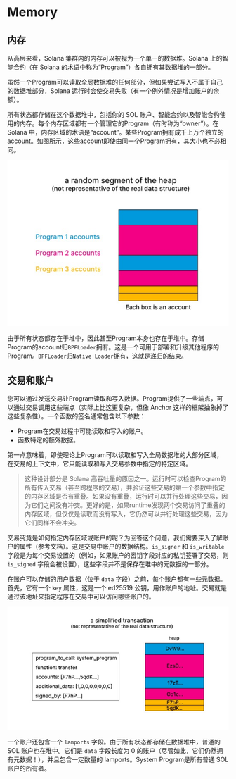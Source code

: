 # Memory

## 内存

从高层来看，Solana 集群内的内存可以被视为一个单一的数据堆。Solana 上的智能合约（在 Solana 的术语中称为“Program”）各自拥有其数据堆的一部分。

虽然一个Program可以读取全局数据堆的任何部分，但如果尝试写入不属于自己的数据堆部分，Solana 运行时会使交易失败（有一个例外情况是增加账户的余额）。

所有状态都存储在这个数据堆中，包括你的 SOL 账户、智能合约以及智能合约使用的内存。每个内存区域都有一个管理它的Program（有时称为“owner”）。在 Solana 中，内存区域的术语是“account”。某些Program拥有成千上万个独立的account。如图所示，这些account即使由同一个Program拥有，其大小也不必相同。

![image-20241120232909062](./08.memory-stack-heap/image-20241120232909062.png)

由于所有状态都存在于堆中，因此甚至Program本身也存在于堆中。存储Program的account归`BPFLoader`拥有。这是一个可用于部署和升级其他程序的Program。`BPFLoader`归`Native Loader`拥有，这就是递归的结束。

## 交易和账户

您可以通过发送交易让Program读取和写入数据。Program提供了一些端点，可以通过交易调用这些端点（实际上比这更复杂，但像 Anchor 这样的框架抽象掉了这些复杂性）。一个函数的签名通常包含以下参数：

- Program在交易过程中可能读取和写入的账户。
- 函数特定的额外数据。

第一点意味着，即使理论上Program可以读取和写入全局数据堆的大部分区域，在交易的上下文中，它只能读取和写入交易参数中指定的特定区域。

> 这种设计部分是 Solana 高吞吐量的原因之一。运行时可以检查Program的所有传入交易（甚至跨程序的交易），并验证这些交易的第一个参数中指定的内存区域是否有重叠。如果没有重叠，运行时可以并行处理这些交易，因为它们之间没有冲突。更好的是，如果runtime发现两个交易访问了重叠的内存区域，但仅仅是读取而没有写入，它仍然可以并行处理这些交易，因为它们同样不会冲突。

交易究竟是如何指定内存区域或账户的呢？为回答这个问题，我们需要深入了解账户的属性（参考文档）。这是交易中账户的数据结构。`is_signer` 和 `is_writable` 字段是为每个交易设置的（例如，如果账户的密钥字段对应的私钥签署了交易，则 `is_signed` 字段会被设置），这些字段并不是保存在堆中的元数据的一部分。

在账户可以存储的用户数据（位于 `data` 字段）之前，每个账户都有一些元数据。首先，它有一个 `key` 属性，这是一个 ed25519 公钥，用作账户的地址。交易就是通过该地址来指定程序在交易中可以访问哪些账户的。

![image-20241120233723899](./08.memory-stack-heap/image-20241120233723899.png)

一个账户还包含一个 `lamports` 字段。由于所有状态都存储在数据堆中，普通的 SOL 账户也在堆中。它们是 `data` 字段长度为 0 的账户（尽管如此，它们仍然拥有元数据！），并且包含一定数量的 lamports。System Program是所有普通 SOL 账户的所有者。

























